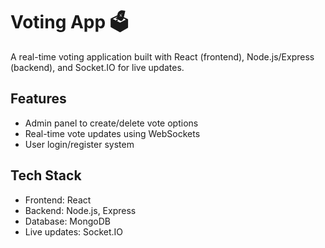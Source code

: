 # Voting App 🗳️

A real-time voting application built with React (frontend), Node.js/Express (backend), and Socket.IO for live updates.

## Features
- Admin panel to create/delete vote options
- Real-time vote updates using WebSockets
- User login/register system

## Tech Stack
- Frontend: React
- Backend: Node.js, Express
- Database: MongoDB
- Live updates: Socket.IO
